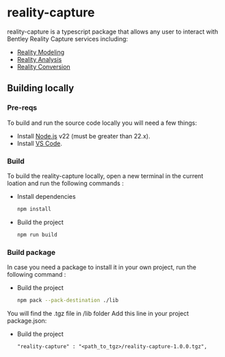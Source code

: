 # reality-capture

reality-capture is a typescript package that allows any user to interact with Bentley Reality Capture services including:
 * [Reality Modeling](https://developer.bentley.com/apis/contextcapture/)
 * [Reality Analysis](https://developer.bentley.com/apis/realitydataanalysis/)
 * [Reality Conversion](https://developer.bentley.com/apis/realityconversion/)

## Building locally

### Pre-reqs

To build and run the source code locally you will need a few things:

- Install [Node.js](https://nodejs.org/en/) v22 (must be greater than 22.x).
- Install [VS Code](https://code.visualstudio.com/).

### Build

To build the reality-capture locally, open a new terminal in the current loation and run the following commands : 

- Install dependencies

  ```sh
  npm install
  ```

- Build the project

  ```sh
  npm run build
  ```

### Build package

In case you need a package to install it in your own project, run the following command :

- Build the project

  ```sh
  npm pack --pack-destination ./lib
  ```

You will find the .tgz file in /lib folder
Add this line in your project package.json:

- Build the project

  ```
  "reality-capture" : "<path_to_tgz>/reality-capture-1.0.0.tgz",
  ```